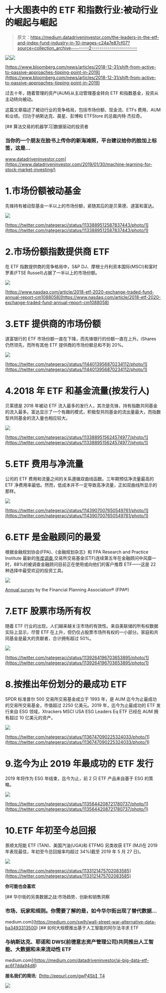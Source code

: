 # 十大图表中的 ETF 和指数行业:被动行业的崛起与崛起

> 原文：<https://medium.datadriveninvestor.com/the-leaders-in-the-etf-and-index-fund-industry-in-10-images-c24a7e87cf07?source=collection_archive---------2----------------------->

[![](img/da1995b13c66e97e16f1789bce08bc5b.png)](http://www.track.datadriveninvestor.com/1B9E)![](img/f24bc80ee474afee09a0bd1499b3f5ae.png)

[https://www.bloomberg.com/news/articles/2018-12-31/shift-from-active-to-passive-approaches-tipping-point-in-2019](https://www.bloomberg.com/news/articles/2018-12-31/shift-from-active-to-passive-approaches-tipping-point-in-2019)

过去十年，随着管理的资产(AUM)从主动管理基金转向 ETF 和指数基金，投资从主动转向被动。

这篇文章描述了被动行业的竞争格局，包括市场份额、现金流、ETFs 费用、AUM 和业绩。归功于纳斯达克、晨星、彭博和 ETFStore 的总裁内特·杰拉奇。

[](https://www.datadriveninvestor.com/2019/01/30/machine-learning-for-stock-market-investing/) [## 算法交易的机器学习|数据驱动的投资者

### 当你的一个朋友在脸书上传你的新海滩照，平台建议给你的脸加上标签，这是…

www.datadriveninvestor.com](https://www.datadriveninvestor.com/2019/01/30/machine-learning-for-stock-market-investing/) 

# 1.市场份额被动基金

先锋持有被动型基金一半以上的市场份额，紧随其后的是贝莱德、道富和富达。

![](img/6e64af36d9638555e82da1ae7209bb79.png)

[https://twitter.com/nategeraci/status/1133889512587837443/photo/1](https://twitter.com/nategeraci/status/1133889512587837443/photo/1)

# 2.市场份额指数提供商 ETF

在 ETF 指数提供商的竞争格局中，S&P DJ、摩根士丹利资本国际(MSCI)和富时罗素(FTSE Russell)占据了一半以上的市场份额。

![](img/79845e959ba93ce737483c76067c7bf6.png)

[https://www.nasdaq.com/article/2018-etf-2020-exchange-traded-fund-annual-report-cm1088058](https://www.nasdaq.com/article/2018-etf-2020-exchange-traded-fund-annual-report-cm1088058)

# 3.ETF 提供商的市场份额

道富银行的 ETF 市场份额一直在下降，而先锋银行的份额一直在上升。iShares 仍然领先，而所有其他 ETF 提供商的市场份额总和不到 20%。

![](img/3f80609b76946be9611c0cd3bf360a8a.png)

[https://twitter.com/nategeraci/status/1144013956870234112/photo/1](https://twitter.com/nategeraci/status/1144013956870234112/photo/1)

# 4.2018 年 ETF 和基金流量(按发行人)

贝莱德是 2018 年被动 ETF 流入最多的发行人，其次是先锋，持有指数共同基金的流入最多。富达显示了一个有趣的模式，积极型共同基金的流出量最大，而指数型共同基金的流入量也相应较大。

![](img/d0e071a44b1e2b53fa6ae838337c9477.png)

[https://twitter.com/nategeraci/status/1133889515624574977/photo/1](https://twitter.com/nategeraci/status/1133889515624574977/photo/1)

# 5.ETF 费用与净流量

公司的 ETF 费用和流量之间的关系遵循双曲线函数。三年期预估净流量最高的 ETF 净费用率最低。然而，低成本并不一定导致高净流量，正如双曲线所显示的那样。

![](img/8e0a86a57f84d9198b66f018b4d4ee5b.png)

[https://twitter.com/nategeraci/status/1143907007650549761/photo/1](https://twitter.com/nategeraci/status/1143907007650549761/photo/1)

# 6.ETF 是金融顾问的最爱

根据金融规划协会(FPA)、《金融规划杂志》和 FPA Research and Practice Institute 最新的[年度调查](https://www.onefpa.org/about/Press-Room/Pages/Survey-ETFs-Remain-Preferred-Investment-Choice-by-Financial-Advis),交易所交易基金(ETF)连续第五年在金融顾问中风靡一时，88%的被调查金融顾问目前正在使用或向他们的客户推荐 ETF——这是 22 种选择中最受欢迎的投资工具。

![](img/874af72c116e7d3d4c8802eb733a9841.png)

[Annual survey](https://www.onefpa.org/about/Press-Room/Pages/Survey-ETFs-Remain-Preferred-Investment-Choice-by-Financial-Advis) by the Financial Planning Association® (FPA®)

# 7.ETF 股票市场所有权

随着 ETF 行业的出现，人们越来越关注市场的有效性。来自美联储的所有权数据实际上显示，尽管 ETF 在上升，但仍仅占股票市场所有权的一小部分。家庭和共同基金是最大的贡献者，合计拥有超过 50%。

![](img/69c61a650bf00f5b547b8c7b2a5a1d10.png)

[https://twitter.com/nategeraci/status/1139264196703653895/photo/1](https://twitter.com/nategeraci/status/1139264196703653895/photo/1)

# 8.按推出年份划分的最成功 ETF

SPDR 标准普尔 500 交易所交易基金成立于 1993 年，是 AUM 迄今为止最成功的交易所交易基金，市值超过 2250 亿美元。2019 年，迄今为止最成功的 ETF 发行来自 ESG 领域，Xtrackers MSCI USA ESG Leaders Eq ETF 已经在 AUM 拥有超过 10 亿美元的资产。

![](img/e823fce7dbf183268af51fa4f7a8eb99.png)

[https://twitter.com/nategeraci/status/1136747090225324033/photo/1](https://twitter.com/nategeraci/status/1136747090225324033/photo/1)

# 9.迄今为止 2019 年最成功的 ETF 发行

2019 年将作为 ESG 年结束，迄今为止，前 2 只 ETF 产品来自基于 ESG 的策略。

![](img/80f8c72189fcc4d26808a7323724ba9f.png)

[https://twitter.com/nategeraci/status/1135644208721780737/photo/1](https://twitter.com/nategeraci/status/1135644208721780737/photo/1)

# 10.ETF 年初至今总回报

景顺太阳能 ETF (TAN)、美国汽油(UGA)和 ETFMG 另类收获 ETF (MJ)在 2019 年表现最佳，年初至今总回报率均超过 34%(截至 2019 年 5 月 27 日)。

![](img/3944ef9e4d34382063280e46f57eb150.png)

[https://twitter.com/nategeraci/status/1133121475702083585](https://twitter.com/nategeraci/status/1133121475702083585)

**你可能也会喜欢**

[](https://medium.com/swlh/wall-street-war-alternative-data-ba3493313500) [## 华尔街的另类数据之战:市场趋势、创新和销售洞察

### 市场、玩家和规则。你需要了解的是，如今华尔街出现了替代数据…

medium.com](https://medium.com/swlh/wall-street-war-alternative-data-ba3493313500) [](https://medium.com/datadriveninvestor/ai-big-data-etf-ac6f7dda94d8) [## 如何大规模推出基于人工智能的阿尔法寻求 ETF

### 与纳斯达克、耶诺和 DWS(前德意志资产管理公司)共同推出人工智能、大数据和未来流动性 ETF

medium.com](https://medium.com/datadriveninvestor/ai-big-data-etf-ac6f7dda94d8) 

**报名我们的简讯**:【http://eepurl.com/gwP4Sb】T4

[![](img/362590a00a5544b79af3f7fb1bf709d7.png)](http://www.openquants.com)